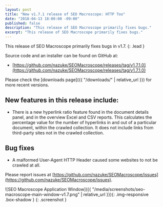 ```yaml
---
layout: post
title: "New v1.7.1 release of SEO Macroscope: HTTP Too"
date: "2018-04-13 18:00:00 -09:00"
published: false
description: "This release of SEO Macroscope primarily fixes bugs."
excerpt: "This release of SEO Macroscope primarily fixes bugs."
---
```


This release of SEO Macroscope primarily fixes bugs in v1.7.
{: .lead }

Source code and an installer can be found on GitHub at:

* [https://github.com/nazuke/SEOMacroscope/releases/tag/v1.7.1.0](https://github.com/nazuke/SEOMacroscope/releases/tag/v1.7.1.0)

Please check the [downloads page]({{ "/downloads/" | relative_url }}) for more recent versions.

## New features in this release include:

* There is a new hyperlink ratio feature found in the document details panel, and in the overview Excel and CSV reports. This calculates the percentage value for the number of hyperlinks in and out of a particular document, within the crawled collection. It does not include links from third-party sites not in the crawled collection.

## Bug fixes

* A malformed User-Agent HTTP Header caused some websites to not be crawled at all.

Please report issues at [https://github.com/nazuke/SEOMacroscope/issues](https://github.com/nazuke/SEOMacroscope/issues).

![SEO Macroscope Application Window]({{ "/media/screenshots/seo-macroscope-main-window-v1.7.png" | relative_url }}){: .img-responsive .box-shadow }
{: .screenshot }
